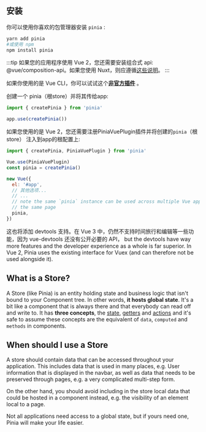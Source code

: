 ## 安装

你可以使用你喜欢的包管理器安装 `pinia` :

```bash
yarn add pinia
#或使用 npm
npm install pinia
```

:::tip
如果您的应用程序使用 Vue 2，您还需要安装组合式 api: @vue/composition-api。如果您使用 Nuxt，则应遵循[这些说明](/ssr/nuxt.md)。
:::

如果你使用的是 Vue CLI，你可以试试这个[**非官方插件**](https://github.com/wobsoriano/vue-cli-plugin-pinia) 。 

创建一个 pinia（根store）并将其传给app:

```js
import { createPinia } from 'pinia'

app.use(createPinia())
```

如果您使用的是 Vue 2，您还需要注册PiniaVuePlugin插件并将创建的`pinia`（根store） 注入到app的根配置上:

```js
import { createPinia, PiniaVuePlugin } from 'pinia'

Vue.use(PiniaVuePlugin)
const pinia = createPinia()

new Vue({
  el: '#app',
  // 其他选项...
  // ...
  // note the same `pinia` instance can be used across multiple Vue apps on
  // the same page
  pinia,
})
```

这也将添加 devtools 支持。在 Vue 3 中，仍然不支持时间旅行和编辑等一些功能，因为 vue-devtools 还没有公开必要的 API， but the devtools have way more features and the developer experience as a whole is far superior. In Vue 2, Pinia uses the existing interface for Vuex (and can therefore not be used alongside it).

## What is a Store?

A Store (like Pinia) is an entity holding state and business logic that isn't bound to your Component tree. In other words, **it hosts global state**. It's a bit like a component that is always there and that everybody can read off and write to. It has **three concepts**, the [state](./core-concepts/state.md), [getters](./core-concepts/getters.md) and [actions](./core-concepts/actions.md) and it's safe to assume these concepts are the equivalent of `data`, `computed` and `methods` in components.

## When should I use a Store

A store should contain data that can be accessed throughout your application. This includes data that is used in many places, e.g. User information that is displayed in the navbar, as well as data that needs to be preserved through pages, e.g. a very complicated multi-step form.

On the other hand, you should avoid including in the store local data that could be hosted in a component instead, e.g. the visibility of an element local to a page.

Not all applications need access to a global state, but if yours need one, Pinia will make your life easier.
